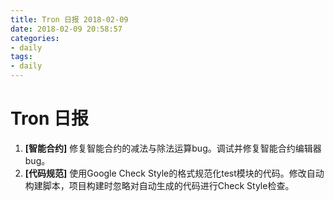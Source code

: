 ```yaml
---
title: Tron 日报 2018-02-09
date: 2018-02-09 20:58:57
categories:
- daily
tags:
- daily
---
```


# Tron 日报


1. **[智能合约]** 修复智能合约的减法与除法运算bug。调试并修复智能合约编辑器bug。
2. **[代码规范]** 使用Google Check Style的格式规范化test模块的代码。修改自动构建脚本，项目构建时忽略对自动生成的代码进行Check Style检查。


